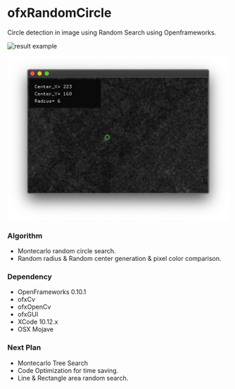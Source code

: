 # ofxRandomCircle
Circle detection in image using Random Search using Openframeworks. 

![result example]( https://github.com/bemoregt/ofxrandomCircle/blob/master/search.png "RandSearching")

![result example]( https://github.com/bemoregt/ofxrandomCircle/blob/master/result.png "Find")

### Algorithm
- Montecarlo random circle search. 
- Random radius & Random center generation & pixel color comparison. 

### Dependency
- OpenFrameworks 0.10.1
- ofxCv
- ofxOpenCv
- ofxGUI
- XCode 10.12.x
- OSX Mojave

### Next Plan
- Montecarlo Tree Search
- Code Optimization for time saving.
- Line & Rectangle area random search.
